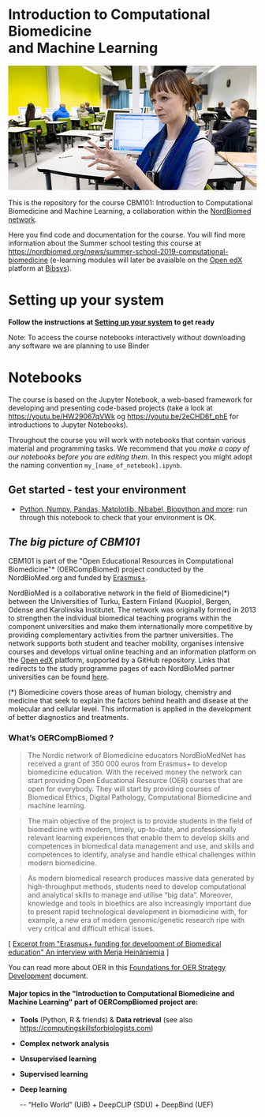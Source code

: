# Introduction to Computational Biomedicine <br> and Machine Learning

![CBM101 image](./assets/course_image_merja.jpg)

This is the repository for the course CBM101: Introduction to Computational Biomedicine and Machine Learning, a collaboration within the [NordBiomed network](https://nordbiomed.org/).

Here you find code and documentation for the course. You will find more information about the Summer school testing this course at
https://nordbiomed.org/news/summer-school-2019-computational-biomedicine (e-learning modules will later be avaialble on the [Open edX](https://open.edx.org) platform at [Bibsys](http://www.bibsys.no/en/)).

# Setting up your system

**Follow the instructions at [Setting up your system](setup.md) to get ready**

Note: To access the course notebooks interactively without downloading any software we are planning to use Binder


# Notebooks
The course is based on the Jupyter Notebook, a web-based framework for developing and presenting code-based projects (take a look at https://youtu.be/HW29067qVWk og https://youtu.be/2eCHD6f_phE for introductions to Jupyter Notebooks).

Throughout the course you will work with notebooks that contain various material and programming tasks. We recommend that you *make a copy of our notebooks before you are editing them*. In this respect you might adopt the naming convention `my_[name_of_notebook].ipynb`.


## Get started - test your environment
* [Python, Numpy, Pandas, Matplotlib, Nibabel, Biopython and more](notebooks/0.0-test.ipynb): run through this notebook to check that your environment is OK.


## *The big picture of CBM101*

CBM101 is part of the "Open Educational Resources in Computational Biomedicine"* (OERCompBiomed) project conducted by the NordBioMed.org and funded by [Erasmus+](http://ec.europa.eu/programmes/erasmus-plus/projects/eplus-project-details/#project/bc4e0bdb-aa64-4d5c-a7f2-26d68ec36647).

NordBioMed is a collaborative network in the field of Biomedicine(*) between the Universities of Turku, Eastern Finland (Kuopio), Bergen, Odense and Karolinska Institutet. The network was originally formed in 2013 to strengthen the individual biomedical teaching programs within the component universities and make them internationally more competitive by providing complementary activities from the partner universities. The network supports both student and teacher mobility, organises intensive courses and develops virtual online teaching and an information platform on the [Open edX](https://open.edx.org/) platform, supported by a GitHub repository.
Links that redirects to the study programme pages of each NordBioMed partner universities can be found [here](https://nordbiomed.org).

(*) Biomedicine covers those areas of human biology, chemistry and medicine that seek to explain the factors behind health and disease at the molecular and cellular level. This information is applied in the development of better diagnostics and treatments.


### What’s OERCompBiomed ?

> The Nordic network of Biomedicine educators NordBioMedNet has received a grant of 350 000 euros from Erasmus+ to develop biomedicine education. With the received money the network can start providing Open Educational Resource (OER) courses that are open for everybody. They will start by providing courses of Biomedical Ethics, Digital Pathology, Computational Biomedicine and machine learning.

> The main objective of the project is to provide students in the field of biomedicine with modern, timely, up-to-date, and professionally relevant learning experiences that enable them to develop skills and competences in biomedical data management and use, and skills and competences to identify, analyse and handle ethical challenges within modern biomedicine.

> As modern biomedical research produces massive data generated by high-throughput methods, students need to develop computational and analytical skills to manage and utilise “big data”. Moreover, knowledge and tools in bioethics are also increasingly important due to present rapid technological development in biomedicine with, for example, a new era of modern genomic/genetic research ripe with very critical and difficult ethical issues.  

[ [Excerpt from "Erasmus+ funding for development of Biomedical education" An interview with Merja Heinäniemia](https://www.uef.fi/en/-/erasmus-rahoitusta-biolaaketieteen-koulutuksen-kehittamiseen) ]


You can read more about OER in this [Foundations for OER Strategy Development](http://www.oerstrategy.org/home/read-the-doc/) document.


#### Major topics in the "Introduction to Computational Biomedicine and Machine Learning" part of OERCompBiomed project are:


- **Tools** (Python, R & friends) & **Data retrieval**  (see also https://computingskillsforbiologists.com)


- **Complex network analysis**  


- **Unsupervised learning**


- **Supervised learning**


- **Deep learning**  

   -- “Hello World” (UiB) + DeepCLIP (SDU) + DeepBind (UEF)
